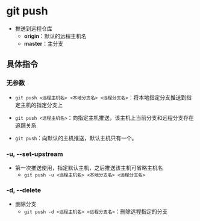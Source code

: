 # git push

- 推送到远程仓库
  - **origin**：默认的远程主机名
  - **master**：主分支

## 具体指令

### 无参数

- `git push <远程主机名> <本地分支名> <远程分支名>`：将本地指定分支推送到指定主机的指定分支上
- `git push <远程主机名>`：向指定主机推送，该主机上当前分支和远程分支存在追踪关系

- `git push`：向默认的主机推送，默认主机只有一个。

### -u, --set-upstream

- 第一次推送使用，指定默认主机，之后推送该主机可省略主机名
  - `git push -u <远程主机名> <本地分支名> <远程分支名>`

### -d, --delete

- 删除分支
  - `git push -d <远程主机名> <远程分支名>`：删除远程指定的分支